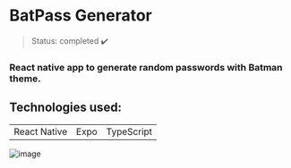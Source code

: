 <h1> BatPass Generator </h1>

> Status: completed ✔️
### React native app to generate random passwords with Batman theme.
## Technologies used:

<table>
  <tr>
    <td>React Native</td>
    <td>Expo</td>
    <td>TypeScript</td>
  </tr>
</table>


![image](https://github.com/Rafaelse6/rn-bat-pass/assets/64181619/cc4e88d6-9bdb-4048-990d-7166a524f383)


